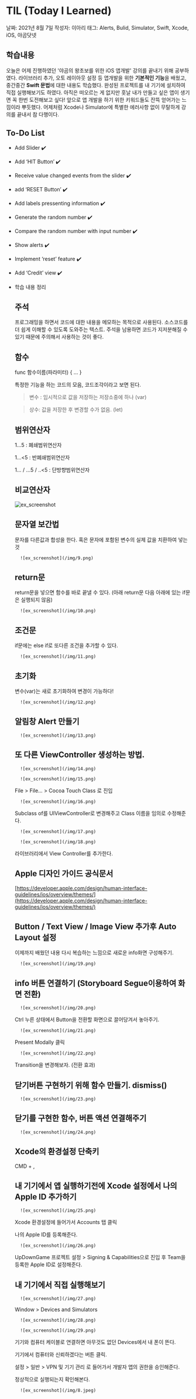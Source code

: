 # TIL (Today I Learned)

날짜: 2021년 8월 7일
작성자: 이아리
태그: Alerts, Bulid, Simulator, Swift, Xcode, iOS, 야곰닷넷

## 학습내용

오늘은 어제 진행하였던 '야곰의 왕초보를 위한 iOS 앱개발' 강의를 끝내기 위해 공부하였다. 라이브러리 추가, 오토 레이아웃 설정 등 앱개발을 위한 **기본적인 기능**을 배웠고, 중간중간 **Swift 문법**에 대한 내용도 학습했다. 완성된 프로젝트를 내 기기에 설치하여 직접 실행해보기도 하였다. 아직은 떠오르는 게 없지만 훗날 내가 만들고 싶은 앱이 생기면 꼭 한번 도전해보고 싶다! 앞으로 앱 개발을 하기 위한 키워드들도 잔뜩 얻어가는 느낌이라 뿌듯했다. 어제처럼 Xcode나 Simulator에 특별한 에러사항 없이 무탈하게 강의를 끝내서 참 다행이다.

## **To-Do List**

- Add Slider ✔️
- Add ‘HIT Button’ ✔️
- Receive value changed events from the slider ✔️
- add ‘RESET Button’ ✔️
- Add labels pressenting information ✔️
- Generate the random number ✔️
- Compare the random number with input number ✔️
- Show alerts ✔️
- Implement ‘reset’ feature ✔️
- Add ‘Credit’ view ✔️

- 학습 내용 정리

    ## 주석

    프로그래밍을 하면서 코드에 대한 내용을 메모하는 목적으로 사용된다. 소스코드를 더 쉽게 이해할 수 있도록 도와주는 텍스트. 주석을 남용하면 코드가 지저분해질 수 있기 때문에 주의해서 사용하는 것이 좋다.

    ## 함수

    func 함수이름(파라미터) { … }

    특정한 기능을 하는 코드의 모음, 코드조각이라고 보면 된다.

    > 변수 : 임시적으로 값을 저장하는 저장소중에 하나 (var)

    > 상수: 값을 저장한 후 변경할 수가 없음. (let)

    ## 범위연산자

    1…5 : 폐쇄범위연산자

    1…<5 : 반폐쇄범위연산자

    1… / …5 / ..<5 : 단방향범위연산자

    ## 비교연산자

    ![ex_screenshot](/img/7.png)

    ## 문자열 보간법

    문자를 다른값과 합성을 한다. 혹은 문자에 포함된 변수의 실제 값을 치환하여 넣는 것

        ![ex_screenshot](/img/9.png)

    ## return문

    return문을 넣으면 함수를 바로 끝낼 수 있다. (아래 return문 다음 아래에 있는 if문은 실행되지 않음)

        ![ex_screenshot](/img/10.png)

    ## 조건문

    if문에는 else if로 또다른 조건을 추가할 수 있다.

        ![ex_screenshot](/img/11.png)

    ## 초기화

    변수(var)는 새로 초기화하여 변경이 가능하다!

        ![ex_screenshot](/img/12.png)

    ## 알림창 Alert 만들기

        ![ex_screenshot](/img/13.png)

    ## 또 다른 ViewController 생성하는 방법.

        ![ex_screenshot](/img/14.png)

        ![ex_screenshot](/img/15.png)

    File > File… > Cocoa Touch Class 로 진입

        ![ex_screenshot](/img/16.png)

    Subclass of를 UIViewController로 변경해주고 Class 이름을 임의로 수정해준다.

        ![ex_screenshot](/img/17.png)

        ![ex_screenshot](/img/18.png)

    라이브러리에서 View Controller를 추가한다.

    ## Apple 디자인 가이드 공식문서

    [https://developer.apple.com/design/human-interface-guidelines/ios/overview/themes/](https://developer.apple.com/design/human-interface-guidelines/ios/overview/themes/)

    ## Button / Text View / Image View 추가후 Auto Layout 설정

    이제까지 배웠던 내용 다시 복습하는 느낌으로 새로운 info화면 구성해주기.

        ![ex_screenshot](/img/19.png)

    ## info 버튼 연결하기 (Storyboard Segue이용하여 화면 전환)

        ![ex_screenshot](/img/20.png)

    Ctrl 누른 상태에서 Button을 전환할 화면으로 끌어당겨서 놓아주기.

        ![ex_screenshot](/img/21.png)

    Present Modally 클릭

        ![ex_screenshot](/img/22.png)

    Transition을 변경해보자. (전환 효과)

    ## 닫기버튼 구현하기 위해 함수 만들기. dismiss()

        ![ex_screenshot](/img/23.png)

    ## 닫기를 구현한 함수, 버튼 액션 연결해주기

        ![ex_screenshot](/img/24.png)

    ## Xcode의 환경설정 단축키

    CMD + ,

    ## 내 기기에서 앱 실행하기전에 Xcode 설정에서 나의 Apple ID 추가하기

        ![ex_screenshot](/img/25.png)

    Xcode 환경설정에 들어가서 Accounts 탭 클릭

    나의 Apple ID를 등록해준다.

        ![ex_screenshot](/img/26.png)

    UpDownGame 프로젝트 설정 > Signing & Capabilities으로 진입 후 Team을 등록한 Apple ID로 설정해준다.

    ## 내 기기에서 직접 실행해보기

        ![ex_screenshot](/img/27.png)

    Window > Devices and Simulators

        ![ex_screenshot](/img/28.png)

        ![ex_screenshot](/img/29.png)

    기기와 컴퓨터 케이블로 연결하면 아무것도 없던 Devices에서 내 폰이 뜬다.

    기기에서 컴퓨터와 신뢰하겠다는 버튼 클릭.

    설정 > 일반 > VPN 및 기기 관리 로 들어가서 개발자 앱의 권한을 승인해준다.

    정상적으로 실행되는지 확인해본다.

        ![ex_screenshot](/img/8.jpeg)

